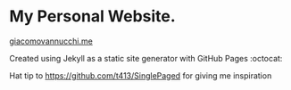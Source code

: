 My Personal Website.
======================

[giacomovannucchi.me](http://giacomovannucchi.me)

Created using Jekyll as a static site generator with GitHub Pages :octocat:

Hat tip to https://github.com/t413/SinglePaged for giving me inspiration